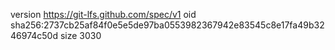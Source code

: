 version https://git-lfs.github.com/spec/v1
oid sha256:2737cb25af84f0e5e5de97ba0553982367942e83545c8e17fa49b3246974c50d
size 3030
